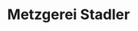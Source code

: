 ---
title: "Metzgerei Stadler"
url: /landshut/metzgerei-stadler-straubinger-strasse/
shop: Metzgerei
---